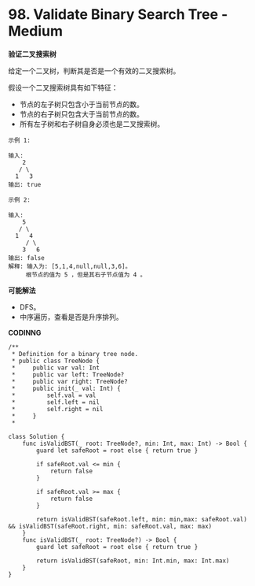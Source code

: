 # 98. Validate Binary Search Tree - Medium
**验证二叉搜索树**

给定一个二叉树，判断其是否是一个有效的二叉搜索树。

假设一个二叉搜索树具有如下特征：
- 节点的左子树只包含小于当前节点的数。
- 节点的右子树只包含大于当前节点的数。
- 所有左子树和右子树自身必须也是二叉搜索树。

```
示例 1:

输入:
    2
   / \
  1   3
输出: true

示例 2:

输入:
    5
   / \
  1   4
     / \
    3   6
输出: false
解释: 输入为: [5,1,4,null,null,3,6]。
     根节点的值为 5 ，但是其右子节点值为 4 。
```

**可能解法**

- DFS。
- 中序遍历，查看是否是升序排列。

**CODINNG**

```
/**
 * Definition for a binary tree node.
 * public class TreeNode {
 *     public var val: Int
 *     public var left: TreeNode?
 *     public var right: TreeNode?
 *     public init(_ val: Int) {
 *         self.val = val
 *         self.left = nil
 *         self.right = nil
 *     }
 *

class Solution {
    func isValidBST(_ root: TreeNode?, min: Int, max: Int) -> Bool {
        guard let safeRoot = root else { return true }

        if safeRoot.val <= min {
            return false
        }

        if safeRoot.val >= max {
            return false
        }

        return isValidBST(safeRoot.left, min: min,max: safeRoot.val) && isValidBST(safeRoot.right, min: safeRoot.val, max: max)
    }
    func isValidBST(_ root: TreeNode?) -> Bool {
        guard let safeRoot = root else { return true }

        return isValidBST(safeRoot, min: Int.min, max: Int.max)
    }
}

```
